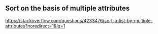 ## Sort on the basis of multiple attributes 

https://stackoverflow.com/questions/4233476/sort-a-list-by-multiple-attributes?noredirect=1&lq=1
